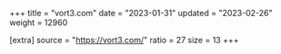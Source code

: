 +++
title = "vort3.com"
date = "2023-01-31"
updated = "2023-02-26"
weight = 12960

[extra]
source = "https://vort3.com/"
ratio = 27
size = 13
+++
